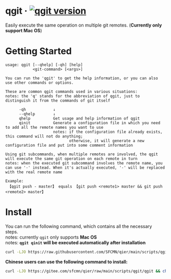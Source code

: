 # qgit &middot; [![qgit version](https://img.shields.io/badge/version-2.1.0-blue)](https://github.com/SFCMN/qier/tree/main/scripts/qgit)

Easily execute the same operation on multiple git remotes. (**Currently only support Mac OS**)

# Getting Started

```
usage: qgit [--qhelp] [-qh] [help]
            <git-command> [<args>]

You can run the 'qgit' to get the help information, or you can also use other commands or options.

These are common qgit commands used in various situations:
notes: the 'q' stands for the abbreviation of qgit, just to distinguish it from the commands of git itself

      -qh            ↓
      --qhelp        ↓
      qhelp          Get usage and help information of qgit
      qinit          Generate a configuration file in which you need to add all the remote names you want to use
                     notes: if the configuration file already exists, this command will not do anything;
                            otherwise, it will generate a new configuration file and put into some comment information

Using git subcommands, when multiple remotes are involved, the qgit will execute the same git operation on each remote in turn
notes: when the executed git subcommand involves the remote name, you can use '-' instead. When it's actually executed, '-' will be replaced with the real remote name

Example:
 【qgit push - master】 equals 【git push <remote1> master && git push <remote2> master】
```

# Install

You can run the following command, which contains all the necessary steps.<br/>
notes: currently `qgit` only supports **Mac OS**<br/>
notes: **`qgit qinit` will be executed automatically after installation**

```bash
curl -LJO https://raw.githubusercontent.com/SFCMN/qier/main/scripts/qgit/qgit && chmod +x ./qgit && mv ./qgit /usr/local/bin/qgit && qgit qinit
```

**Chinese users can use the following command to install:**

```bash
curl -LJO https://gitee.com/sfcmn/qier/raw/main/scripts/qgit/qgit && chmod +x ./qgit && mv ./qgit /usr/local/bin/qgit && qgit qinit
```
